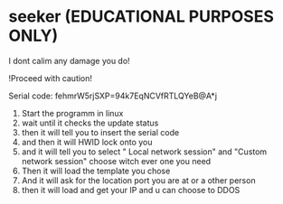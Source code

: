 # seeker (EDUCATIONAL PURPOSES ONLY)
 I dont calim any damage you do!

!Proceed with caution!

Serial code: fehmrW5rjSXP=94k7EqNCVfRTLQYeB@A*j
1. Start the programm in linux
2. wait until it checks the update status
3. then it will tell you to insert the serial code
4. and then it will HWID lock onto you
5. and it will tell you to select " Local network session" and "Custom network session" choose witch ever one you need
6. Then it will load the template you chose
7. And it will ask for the location port you are at or a other person
8. then it will load and get your IP and u can choose to DDOS

